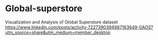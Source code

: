 # Global-superstore
Visualization and Analysis of Global Superstore dataset
https://www.linkedin.com/posts/activity-7227390394987163649-0AOS?utm_source=share&utm_medium=member_desktop
